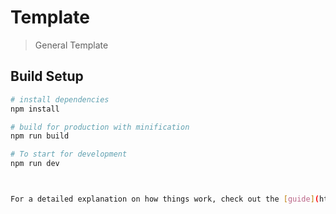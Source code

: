 # Template

> General Template

## Build Setup

``` bash
# install dependencies
npm install

# build for production with minification
npm run build

# To start for development
npm run dev



For a detailed explanation on how things work, check out the [guide](http://vuejs-templates.github.io/webpack/) and [docs for vue-loader](http://vuejs.github.io/vue-loader).